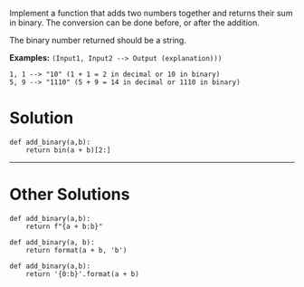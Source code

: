 Implement a function that adds two numbers together and returns their sum in binary. The conversion can be done before, or after the addition.

The binary number returned should be a string.

**Examples:**
`(Input1, Input2 --> Output (explanation)))`
```
1, 1 --> "10" (1 + 1 = 2 in decimal or 10 in binary)
5, 9 --> "1110" (5 + 9 = 14 in decimal or 1110 in binary)
```

# Solution

```
def add_binary(a,b):
    return bin(a + b)[2:]
```
___
# Other Solutions
```
def add_binary(a,b):
    return f"{a + b:b}"
```
```
def add_binary(a, b):
    return format(a + b, 'b')
```
```
def add_binary(a,b):
    return '{0:b}'.format(a + b)
```
